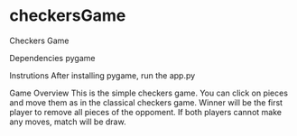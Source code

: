 # checkersGame
Checkers Game

Dependencies
  pygame

Instrutions
After installing pygame, run the app.py

Game Overview
This is the simple checkers game. You can click on pieces and move them as in the classical checkers game. Winner will be the first player to remove all pieces of the oppoment. If both players cannot make any moves, match will be draw.
